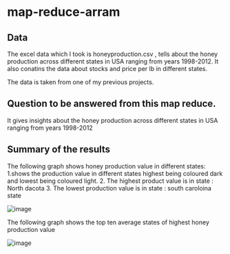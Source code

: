 # map-reduce-arram

## Data

The excel data which I took is honeyproduction.csv , tells about the honey production across different states in USA ranging from years 1998-2012.
It also conatins the data about stocks and price per lb in different states.

The data is taken from one of my previous projects. 

## Question to be answered from this map reduce.
It gives insights about the honey production across different states in USA ranging from years 1998-2012

## Summary of the results

The following graph shows honey production value in different states:
1.shows the production value in different states highest being coloured dark and lowest being coloured light.
2. The highest product value is in state : North dacota
3. The lowest production value is in state : south caroloina state

![image](https://user-images.githubusercontent.com/77767099/152582311-ef09e49d-354a-4261-82b7-8e8954730ddc.png)

The following graph shows the top ten average states of highest honey production value

![image](https://user-images.githubusercontent.com/77767099/152582615-ebcf1dfb-e609-4cf8-a91c-9761b4aea61a.png)







